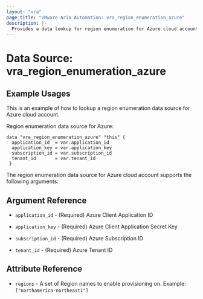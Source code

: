 ```yaml
---
layout: "vra"
page_title: "VMware Aria Automation: vra_region_enumeration_azure"
description: |-
  Provides a data lookup for region enumeration for Azure cloud account.
---
```


# Data Source: vra_region_enumeration_azure

## Example Usages

This is an example of how to lookup a region enumeration data source for Azure cloud account.

Region enumeration data source for Azure:

```hcl
data "vra_region_enumeration_azure" "this" {
  application_id  = var.application_id
  application_key = var.application_key
  subscription_id = var.subscription_id
  tenant_id       = var.tenant_id
 }
```

The region enumeration data source for Azure cloud account supports the following arguments:

## Argument Reference

* `application_id` - (Required) Azure Client Application ID

* `application_key` - (Required) Azure Client Application Secret Key

* `subscription_id` - (Required) Azure Subscription ID

* `tenant_id` - (Required) Azure Tenant ID

## Attribute Reference

* `regions` - A set of Region names to enable provisioning on. Example: `["northamerica-northeast1"]`
